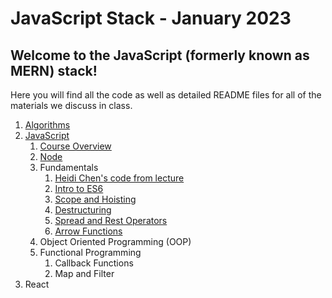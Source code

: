 # JavaScript Stack - January 2023

## Welcome to the JavaScript (formerly known as MERN) stack!

Here you will find all the code as well as detailed README files for all of the materials we discuss in class.

1. [Algorithms](./00-algorithms/)
2. [JavaScript](01-javascript/)
   1. [Course Overview](01-javascript/w1d1-course-overview/)
   2. [Node](01-javascript/w1d1-node/)
   3. Fundamentals
      1. [Heidi Chen's code from lecture](01-javascript/w1d1-heidi-fundamentals.js)
      2. [Intro to ES6](01-javascript/w1d1-fundamentals/01-intro-to-ES6/)
      3. [Scope and Hoisting](01-javascript/w1d1-fundamentals/02-scope-and-hoisting/)
      4. [Destructuring](01-javascript/w1d1-fundamentals/03-destructuring/)
      5. [Spread and Rest Operators](01-javascript/w1d1-fundamentals/04-rest-and-spread/)
      6. [Arrow Functions](01-javascript/w1d1-fundamentals/05-arrow-functions/)
   4. Object Oriented Programming (OOP)
   5. Functional Programming
      1. Callback Functions
      2. Map and Filter
3. React
